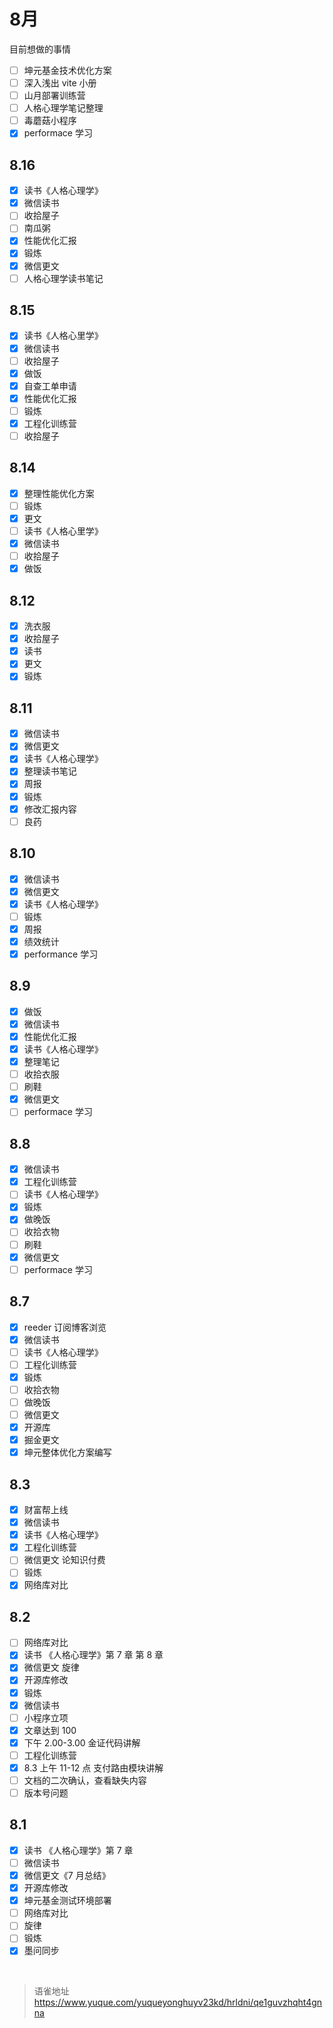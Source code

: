 # 8月
目前想做的事情

- [ ] 坤元基金技术优化方案
- [ ] 深入浅出 vite 小册
- [ ] 山月部署训练营
- [ ] 人格心理学笔记整理
- [ ] 毒蘑菇小程序
- [x] performace 学习

## 8.16

- [x] 读书《人格心理学》
- [x] 微信读书
- [ ] 收拾屋子
- [ ] 南瓜粥
- [x] 性能优化汇报
- [x] 锻炼
- [x] 微信更文
- [ ] 人格心理学读书笔记

## 8.15

- [x] 读书《人格心里学》
- [x] 微信读书
- [ ] 收拾屋子
- [x] 做饭
- [x] 自查工单申请
- [x] 性能优化汇报
- [ ] 锻炼
- [x] 工程化训练营
- [ ] 收拾屋子

## 8.14

- [x] 整理性能优化方案
- [ ] 锻炼
- [x] 更文
- [ ] 读书《人格心里学》
- [x] 微信读书
- [ ] 收拾屋子
- [x] 做饭

## 8.12

- [x] 洗衣服
- [x] 收拾屋子
- [x] 读书
- [x] 更文
- [x] 锻炼

## 8.11

- [x] 微信读书
- [x] 微信更文
- [x] 读书《人格心理学》
- [x] 整理读书笔记
- [x] 周报
- [x] 锻炼
- [x] 修改汇报内容
- [ ] 良药

## 8.10

- [x] 微信读书
- [x] 微信更文
- [x] 读书《人格心理学》
- [ ] 锻炼
- [x] 周报
- [x] 绩效统计
- [x] performance 学习

## 8.9

- [x] 做饭
- [x] 微信读书
- [x] 性能优化汇报
- [x] 读书《人格心理学》
- [x] 整理笔记
- [ ] 收拾衣服
- [ ] 刷鞋
- [x] 微信更文
- [ ] performace 学习

## 8.8

- [x] 微信读书
- [x] 工程化训练营
- [ ] 读书《人格心理学》
- [x] 锻炼
- [x] 做晚饭
- [ ] 收拾衣物
- [ ] 刷鞋
- [x] 微信更文
- [ ] performace 学习

## 8.7

- [x] reeder 订阅博客浏览
- [x] 微信读书
- [ ] 读书《人格心理学》
- [ ] 工程化训练营
- [x] 锻炼
- [ ] 收拾衣物
- [ ] 做晚饭
- [ ] 微信更文
- [x] 开源库
- [x] 掘金更文
- [x] 坤元整体优化方案编写

## 8.3

- [x] 财富帮上线
- [x] 微信读书
- [x] 读书《人格心理学》
- [x] 工程化训练营
- [ ] 微信更文 论知识付费
- [ ] 锻炼
- [x] 网络库对比

## 8.2

- [ ] 网络库对比
- [x] 读书 《人格心理学》第 7 章 第 8 章
- [x] 微信更文 旋律
- [x] 开源库修改
- [x] 锻炼
- [x] 微信读书
- [ ] 小程序立项
- [x] 文章达到 100
- [x] 下午 2.00-3.00 金证代码讲解
- [ ] 工程化训练营
- [x] 8.3 上午 11-12 点 支付路由模块讲解
- [ ] 文档的二次确认，查看缺失内容
- [ ] 版本号问题

## 8.1

- [x] 读书 《人格心理学》第 7 章
- [ ] 微信读书
- [x] 微信更文《7 月总结》
- [x] 开源库修改
- [x] 坤元基金测试环境部署
- [ ] 网络库对比
- [ ] 旋律
- [ ] 锻炼
- [x] 墨问同步

<br>
  
> 语雀地址 https://www.yuque.com/yuqueyonghuyv23kd/hrldni/qe1guvzhqht4gnna